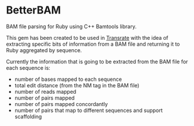 BetterBAM
=========

BAM file parsing for Ruby using C++ Bamtools library.

This gem has been created to be used in [Transrate](http://www.github.com/blahah/transrate) with the idea of extracting specific bits of information from a BAM file and returning it to Ruby aggregated by sequence.

Currently the information that is going to be extracted from the BAM file for
each sequence is:
 - number of bases mapped to each sequence
 - total edit distance (from the NM tag in the BAM file)
 - number of reads mapped
 - number of pairs mapped
 - number of pairs mapped concordantly
 - number of pairs that map to different sequences and support scaffolding